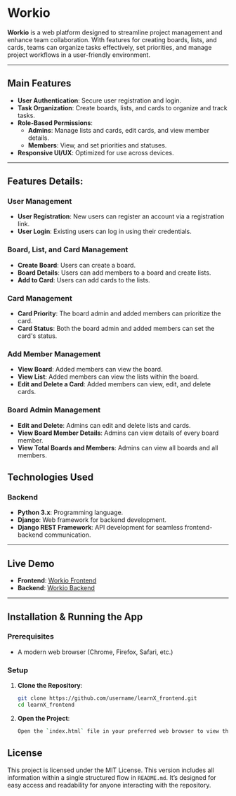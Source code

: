 # Workio

**Workio** is a web platform designed to streamline project management and enhance team collaboration. With features for creating boards, lists, and cards, teams can organize tasks effectively, set priorities, and manage project workflows in a user-friendly environment.

---

## Main Features

- **User Authentication**: Secure user registration and login.
- **Task Organization**: Create boards, lists, and cards to organize and track tasks.
- **Role-Based Permissions**: 
  - **Admins**: Manage lists and cards, edit cards, and view member details.
  - **Members**: View, and set priorities and statuses.
- **Responsive UI/UX**: Optimized for use across devices.

---
## Features Details:

### User Management
- **User Registration**: New users can register an account via a registration link.
- **User Login**: Existing users can log in using their credentials.

### Board, List, and Card Management
- **Create Board**: Users can create a board.
- **Board Details**: Users can add members to a board and create lists.
- **Add to Card**: Users can add cards to the lists.

### Card Management
- **Card Priority**: The board admin and added members can prioritize the card.
- **Card Status**: Both the board admin and added members can set the card's status.

### Add Member Management
- **View Board**: Added members can view the board.
- **View List**: Added members can view the lists within the board.
- **Edit and Delete a Card**: Added members can view, edit, and delete cards.

### Board Admin Management
- **Edit and Delete**: Admins can edit and delete lists and cards.
- **View Board Member Details**: Admins can view details of every board member.
- **View Total Boards and Members**: Admins can view all boards and all members.

  
## Technologies Used

### Backend
- **Python 3.x**: Programming language.
- **Django**: Web framework for backend development.
- **Django REST Framework**: API development for seamless frontend-backend communication.

---

## Live Demo

- **Frontend**: [Workio Frontend](https://amenaakterkeya.github.io/workio./index.html)
- **Backend**: [Workio Backend](https://workio-theta.vercel.app/)

---

## Installation & Running the App

### Prerequisites
- A modern web browser (Chrome, Firefox, Safari, etc.)

### Setup

1. **Clone the Repository**:
   ```bash
   git clone https://github.com/username/learnX_frontend.git
   cd learnX_frontend
   
2. **Open the Project**:
   ```bash
   Open the `index.html` file in your preferred web browser to view the project.

## License

This project is licensed under the MIT License.
This version includes all information within a single structured flow in `README.md`. It’s designed for easy access and readability for anyone interacting with the repository.


